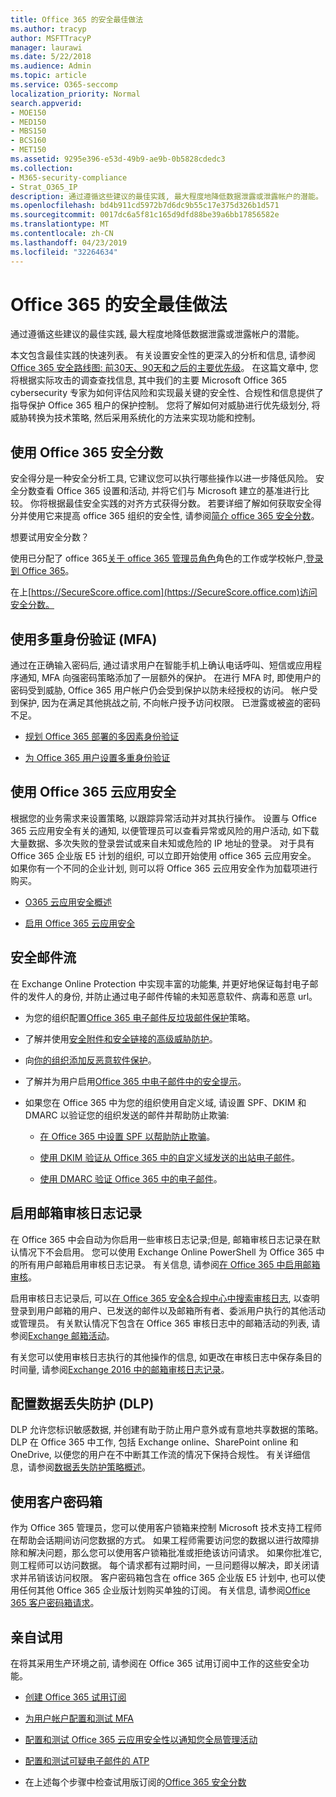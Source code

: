 ```yaml
---
title: Office 365 的安全最佳做法
ms.author: tracyp
author: MSFTTracyP
manager: laurawi
ms.date: 5/22/2018
ms.audience: Admin
ms.topic: article
ms.service: O365-seccomp
localization_priority: Normal
search.appverid:
- MOE150
- MED150
- MBS150
- BCS160
- MET150
ms.assetid: 9295e396-e53d-49b9-ae9b-0b5828cdedc3
ms.collection:
- M365-security-compliance
- Strat_O365_IP
description: 通过遵循这些建议的最佳实践, 最大程度地降低数据泄露或泄露帐户的潜能。
ms.openlocfilehash: bd4b911cd5972b7d6dc9b55c17e375d326b1d571
ms.sourcegitcommit: 0017dc6a5f81c165d9dfd88be39a6bb17856582e
ms.translationtype: MT
ms.contentlocale: zh-CN
ms.lasthandoff: 04/23/2019
ms.locfileid: "32264634"
---
```

# <a name="security-best-practices-for-office-365"></a>Office 365 的安全最佳做法

通过遵循这些建议的最佳实践, 最大程度地降低数据泄露或泄露帐户的潜能。
  
本文包含最佳实践的快速列表。 有关设置安全性的更深入的分析和信息, 请参阅[Office 365 安全路线图: 前30天、90天和之后的主要优先级](security-roadmap.md)。 在这篇文章中, 您将根据实际攻击的调查查找信息, 其中我们的主要 Microsoft Office 365 cybersecurity 专家为如何评估风险和实现最关键的安全性、合规性和信息提供了指导保护 Office 365 租户的保护控制。 您将了解如何对威胁进行优先级划分, 将威胁转换为技术策略, 然后采用系统化的方法来实现功能和控制。
  
## <a name="use-office-365-secure-score"></a>使用 Office 365 安全分数

安全得分是一种安全分析工具, 它建议您可以执行哪些操作以进一步降低风险。 安全分数查看 Office 365 设置和活动, 并将它们与 Microsoft 建立的基准进行比较。 你将根据最佳安全实践的对齐方式获得分数。 若要详细了解如何获取安全得分并使用它来提高 office 365 组织的安全性, 请参阅[简介 office 365 安全分数](office-365-secure-score.md)。
  
想要试用安全分数？
  
使用已分配了 office 365[关于 office 365 管理员角色](https://support.office.com/article/da585eea-f576-4f55-a1e0-87090b6aaa9d)角色的工作或学校帐户,[登录到 Office 365](https://www.office.com/signin)。
  
在上[https://SecureScore.office.com](https://SecureScore.office.com)访问安全分数。
  
## <a name="use-multi-factor-authentication-mfa"></a>使用多重身份验证 (MFA)

通过在正确输入密码后, 通过请求用户在智能手机上确认电话呼叫、短信或应用程序通知, MFA 向强密码策略添加了一层额外的保护。 在进行 MFA 时, 即使用户的密码受到威胁, Office 365 用户帐户仍会受到保护以防未经授权的访问。 帐户受到保护, 因为在满足其他挑战之前, 不向帐户授予访问权限。 已泄露或被盗的密码不足。
  
- [规划 Office 365 部署的多因素身份验证](https://support.office.com/article/043807b2-21db-4d5c-b430-c8a6dee0e6ba)

- [为 Office 365 用户设置多重身份验证](https://support.office.com/article/8f0454b2-f51a-4d9c-bcde-2c48e41621c6)

## <a name="use-office-365-cloud-app-security"></a>使用 Office 365 云应用安全

根据您的业务需求来设置策略, 以跟踪异常活动并对其执行操作。 设置与 Office 365 云应用安全有关的通知, 以便管理员可以查看异常或风险的用户活动, 如下载大量数据、多次失败的登录尝试或来自未知或危险的 IP 地址的登录。 对于具有 Office 365 企业版 E5 计划的组织, 可以立即开始使用 office 365 云应用安全。 如果你有一个不同的企业计划, 则可以将 Office 365 云应用安全作为加载项进行购买。
  
- [O365 云应用安全概述](office-365-cas-overview.md)

- [启用 Office 365 云应用安全](turn-on-office-365-cas.md)

## <a name="secure-mail-flow"></a>安全邮件流

在 Exchange Online Protection 中实现丰富的功能集, 并更好地保证每封电子邮件的发件人的身份, 并防止通过电子邮件传输的未知恶意软件、病毒和恶意 url。
  
- 为您的组织配置[Office 365 电子邮件反垃圾邮件保护](anti-spam-protection.md)策略。

- 了解并使用[安全附件和安全链接的高级威胁防护](https://technet.microsoft.com/library/mt148491.aspx)。

- 向[你的组织添加反恶意软件保护](https://technet.microsoft.com/en-us/library/jj200669%28v=exchg.150%29.aspx)。

- 了解并为用户启用[Office 365 中电子邮件中的安全提示](safety-tips-in-office-365.md)。

- 如果您在 Office 365 中为您的组织使用自定义域, 请设置 SPF、DKIM 和 DMARC 以验证您的组织发送的邮件并帮助防止欺骗:

  - [在 Office 365 中设置 SPF 以帮助防止欺骗](https://docs.microsoft.com/office365/SecurityCompliance/set-up-spf-in-office-365-to-help-prevent-spoofing)。

  - [使用 DKIM 验证从 Office 365 中的自定义域发送的出站电子邮件](https://docs.microsoft.com/office365/SecurityCompliance/set-up-spf-in-office-365-to-help-prevent-spoofing)。

  - [使用 DMARC 验证 Office 365 中的电子邮件](https://technet.microsoft.com/library/mt734386%28v=exchg.150%29.aspx)。

## <a name="enable-mailbox-audit-logging"></a>启用邮箱审核日志记录

在 Office 365 中会自动为你启用一些审核日志记录;但是, 邮箱审核日志记录在默认情况下不会启用。 您可以使用 Exchange Online PowerShell 为 Office 365 中的所有用户邮箱启用审核日志记录。 有关信息, 请参阅[在 Office 365 中启用邮箱审核](https://go.microsoft.com/fwlink/p/?LinkID=626109)。
  
启用审核日志记录后, 可以[在 Office 365 安全&amp;合规中心中搜索审核日志](search-the-audit-log-in-security-and-compliance.md), 以查明登录到用户邮箱的用户、已发送的邮件以及邮箱所有者、委派用户执行的其他活动或管理员。 有关默认情况下包含在 Office 365 审核日志中的邮箱活动的列表, 请参阅[Exchange 邮箱活动](search-the-audit-log-in-security-and-compliance.md#exchange-mailbox-activities)。
  
有关您可以使用审核日志执行的其他操作的信息, 如更改在审核日志中保存条目的时间量, 请参阅[Exchange 2016 中的邮箱审核日志记录](https://technet.microsoft.com/en-us/library/ff459237%28v=exchg.160%29.aspx)。
  
## <a name="configure-data-loss-prevention-dlp"></a>配置数据丢失防护 (DLP)

DLP 允许您标识敏感数据, 并创建有助于防止用户意外或有意地共享数据的策略。 DLP 在 Office 365 中工作, 包括 Exchange online、SharePoint online 和 OneDrive, 以便您的用户在不中断其工作流的情况下保持合规性。 有关详细信息，请参阅[数据丢失防护策略概述](data-loss-prevention-policies.md)。
  
## <a name="use-customer-lockbox"></a>使用客户密码箱

作为 Office 365 管理员，您可以使用客户锁箱来控制 Microsoft 技术支持工程师在帮助会话期间访问您数据的方式。 如果工程师需要访问您的数据以进行故障排除和解决问题，那么您可以使用客户锁箱批准或拒绝该访问请求。 如果你批准它, 则工程师可以访问数据。 每个请求都有过期时间，一旦问题得以解决，即关闭请求并吊销该访问权限。 客户密码箱包含在 office 365 企业版 E5 计划中, 也可以使用任何其他 Office 365 企业版计划购买单独的订阅。 有关信息, 请参阅[Office 365 客户密码箱请求](https://support.office.com/article/36f9cdd1-e64c-421b-a7e4-4a54d16440a2)。
  
## <a name="try-it-yourself"></a>亲自试用
<a name="SecureScore"> </a>

在将其采用生产环境之前, 请参阅在 Office 365 试用订阅中工作的这些安全功能。
  
- [创建 Office 365 试用订阅](https://technet.microsoft.com/library/mt736406.aspx)

- [为用户帐户配置和测试 MFA](https://technet.microsoft.com/library/mt492459.aspx)

- [配置和测试 Office 365 云应用安全性以通知您全局管理活动](https://technet.microsoft.com/library/mt757250.aspx)

- [配置和测试可疑电子邮件的 ATP](https://technet.microsoft.com/library/mt490479.aspx)

- 在上述每个步骤中检查试用版订阅的[Office 365 安全分数](https://securescore.office.com/)